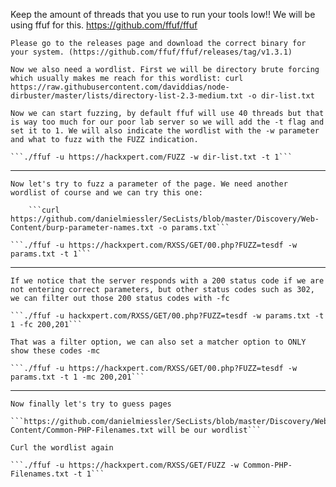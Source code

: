 Keep the amount of threads that you use to run your tools low!!
We will be using ffuf for this.
https://github.com/ffuf/ffuf

    Please go to the releases page and download the correct binary for your system. (https://github.com/ffuf/ffuf/releases/tag/v1.3.1)

    Now we also need a wordlist. First we will be directory brute forcing which usually makes me reach for this wordlist: curl https://raw.githubusercontent.com/daviddias/node-dirbuster/master/lists/directory-list-2.3-medium.txt -o dir-list.txt

    Now we can start fuzzing, by default ffuf will use 40 threads but that is way too much for our poor lab server so we will add the -t flag and set it to 1. We will also indicate the wordlist with the -w parameter and what to fuzz with the FUZZ indication.

    ```./ffuf -u https://hackxpert.com/FUZZ -w dir-list.txt -t 1```

-------------------------------------------------------------------

    Now let's try to fuzz a parameter of the page. We need another wordlist of course and we can try this one:

        ```curl https://github.com/danielmiessler/SecLists/blob/master/Discovery/Web-Content/burp-parameter-names.txt -o params.txt```

    ```./ffuf -u https://hackxpert.com/RXSS/GET/00.php?FUZZ=tesdf -w params.txt -t 1```

-------------------------------------------------------------------

    If we notice that the server responds with a 200 status code if we are not entering correct parameters, but other status codes such as 302, we can filter out those 200 status codes with -fc

    ```./ffuf -u hackxpert.com/RXSS/GET/00.php?FUZZ=tesdf -w params.txt -t 1 -fc 200,201```

    That was a filter option, we can also set a matcher option to ONLY show these codes -mc

    ```./ffuf -u https://hackxpert.com/RXSS/GET/00.php?FUZZ=tesdf -w params.txt -t 1 -mc 200,201```

-------------------------------------------------------------------

    Now finally let's try to guess pages

    ```https://github.com/danielmiessler/SecLists/blob/master/Discovery/Web-Content/Common-PHP-Filenames.txt will be our wordlist```

    Curl the wordlist again

    ```./ffuf -u https://hackxpert.com/RXSS/GET/FUZZ -w Common-PHP-Filenames.txt -t 1```